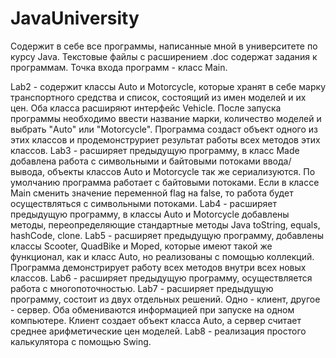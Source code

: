 # JavaUniversity
Содержит в себе все программы, написанные мной в университете по курсу Java. Текстовые файлы с расширением .doc содержат задания к программам.
Точка входа программ - класс Main.

Lab2 - содержит классы Auto и Motorcycle, которые хранят в себе марку транспортного средства и список, состоящий из имен моделей и их цен. Оба класса расширяют интерфейс Vehicle. После запуска программы необходимо ввести название марки, количество моделей и выбрать "Auto" или "Motorcycle". Программа создаст объект одного из этих классов и продемонструриет результат работы всех методов этих классов.
Lab3 - расширяет предыдущую программу, в класс Made добавлена работа с символьными и байтовыми потоками ввода/вывода, объекты классов Auto и Motorcycle так же сериализуются. По умолчанию программа работает с байтовыми потоками. Если в классе Main сменить значение переменной flag на false, то работа будет осуществляться с символьными потоками.
Lab4 - расширяет предыдущую программу, в классы Auto и Motorcycle добавлены методы, переопределяющие стандартные методы Java toString, equals, hashCode, clone.
Lab5 - расширяет предыдущую программу, добавлены классы Scooter, QuadBike и Moped, которые имеют такой же функционал, как и класс Auto, но реализованы с помощью коллекций. Программа демонстрирует работу всех методов внутри всех новых классов.
Lab6 - расширяет предыдущую программу, осуществляется работа с многопоточностью.
Lab7 - расширяет предыдущую программу, состоит из двух отдельных решений. Одно - клиент, другое - сервер. Оба обмениваются информацией при запуске на одном компьютере. Клиент создает объект класса Auto, а сервер считает среднее арифметические цен моделей.
Lab8 - реализация простого калькулятора с помощью Swing.
